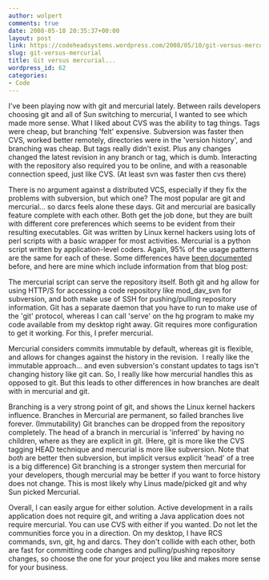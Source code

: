 ```yaml
---
author: wolpert
comments: true
date: 2008-05-10 20:35:37+00:00
layout: post
link: https://codeheadsystems.wordpress.com/2008/05/10/git-versus-mercurial/
slug: git-versus-mercurial
title: Git versus mercurial...
wordpress_id: 62
categories:
- Code
---
```


I've been playing now with git and mercurial lately. Between rails developers choosing git and all of Sun switching to mercurial, I wanted to see which made more sense. What I liked about CVS was the ability to tag things. Tags were cheap, but branching 'felt' expensive. Subversion was faster then CVS, worked better remotely, directories were in the 'version history', and branching was cheap. But tags really didn't exist. Plus any changes changed the latest revision in any branch or tag, which is dumb. Interacting with the repository also required you to be online, and with a reasonable connection speed, just like CVS. (At least svn was faster then cvs there)

There is no argument against a distributed VCS, especially if they fix the problems with subversion, but which one? The most popular are git and mercurial... so darcs feels alone these days. Git and mercurial are basically feature complete with each other. Both get the job done, but they are built with different core preferences which seems to be evident from their resulting executables. Git was written by Linux kernel hackers using lots of perl scripts with a basic wrapper for most activities. Mercurial is a python script written by application-level coders. Again, 95% of the usage patterns are the same for each of these. Some differences have <a href="http://www.rockstarprogrammer.org/post/2008/apr/06/differences-between-mercurial-and-git/">been documented</a> before, and here are mine which include information from that blog post:

The mercurial script can serve the repository itself. Both git and hg allow for using HTTP/S for accessing a code repository like mod_dav_svn for subversion, and both make use of SSH for pushing/pulling repository information. Git has a separate daemon that you have to run to make use of the 'git' protocol, whereas I can call 'serve' on the hg program to make my code available from my desktop right away. Git requires more configuration to get it working. For this, I prefer mercurial.

Mercurial considers commits immutable by default, whereas git is flexible, and allows for changes against the history in the revision.  I really like the immutable approach... and even subversion's constant updates to tags isn't changing history like git can. So, I really like how mercurial handles this as opposed to git. But this leads to other differences in how branches are dealt with in mercurial and git.

Branching is a very strong point of git, and shows the Linux kernel hackers influence. Branches in Mercurial are permanent, so failed branches live forever. (Immutability) Git branches can be dropped from the repository completely. The head of a branch in mercurial is 'inferred' by having no children, where as they are explicit in git. (Here, git is more like the CVS tagging HEAD technique and mercurial is more like subversion. Note that _both_ are better then subversion, but implicit versus explicit 'head' of a tree is a big difference) Git branching is a stronger system then mercurial for your developers, though mercurial may be better if you want to force history does not change. This is most likely why Linus made/picked git and why Sun picked Mercurial.

Overall, I can easily argue for either solution. Active development in a rails application does not require git, and writing a Java application does not require mercurial. You can use CVS with either if you wanted. Do not let the communities force you in a direction. On my desktop, I have RCS commands, svn, git, hg and darcs. They don't collide with each other, both are fast for committing code changes and pulling/pushing repository changes, so choose the one for your project you like and makes more sense for your business.
